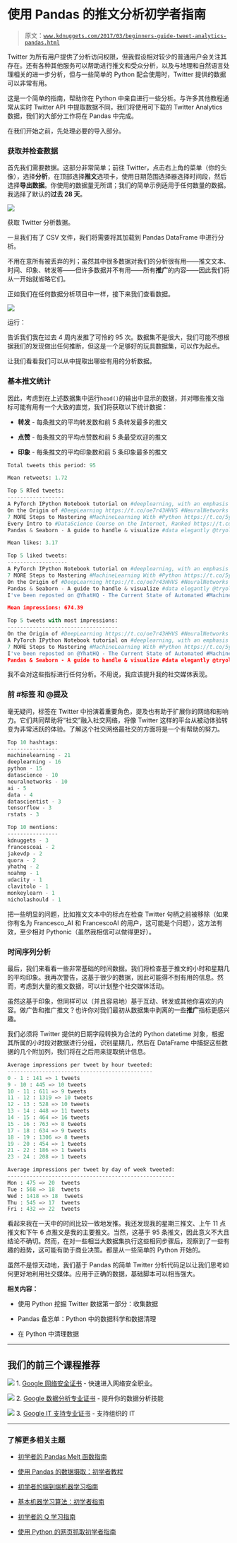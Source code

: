 # 使用 Pandas 的推文分析初学者指南

> 原文：[`www.kdnuggets.com/2017/03/beginners-guide-tweet-analytics-pandas.html`](https://www.kdnuggets.com/2017/03/beginners-guide-tweet-analytics-pandas.html)

Twitter 为所有用户提供了分析访问权限，但我假设相对较少的普通用户会关注其存在。还有各种其他服务可以帮助进行推文和受众分析，以及与地理和自然语言处理相关的进一步分析，但与一些简单的 Python 配合使用时，Twitter 提供的数据可以非常有用。

这是一个简单的指南，帮助你在 Python 中亲自进行一些分析。与许多其他教程通常从实时 Twitter API 中提取数据不同，我们将使用可下载的 Twitter Analytics 数据，我们的大部分工作将在 Pandas 中完成。

在我们开始之前，先处理必要的导入部分。

### 获取并检查数据

首先我们需要数据。这部分非常简单；前往 Twitter，点击右上角的菜单（你的头像），选择**分析**，在顶部选择**推文**选项卡，使用日期范围选择器选择时间段，然后选择**导出数据**。你使用的数据量无所谓；我们的简单示例适用于任何数量的数据。我选择了默认的**过去 28 天**。

![](img/91d318b27d4114f353b60ee7749061af.png)

获取 Twitter 分析数据。

一旦我们有了 CSV 文件，我们将需要将其加载到 Pandas DataFrame 中进行分析。

不用在意所有被丢弃的列；虽然其中很多数据对我们的分析很有用——推文文本、时间、印象、转发等——但许多数据并不有用——所有**推广**的内容——因此我们将从一开始就省略它们。

正如我们在任何数据分析项目中一样，接下来我们查看数据。

![](img/8a31b05d700e5357f276a72da7cf708e.png)

运行：

告诉我们我在过去 4 周内发推了可怜的 95 次。数据集不是很大，我们可能不想根据我们的发现做出任何推断，但这是一个足够好的玩具数据集，可以作为起点。

让我们看看我们可以从中提取出哪些有用的分析数据。

### 基本推文统计

因此，考虑到在上述数据集中运行`head()`的输出中显示的数据，并对哪些推文指标可能有用有一个大致的直觉，我们将获取以下统计数据：

+   **转发** - 每条推文的平均转发数和前 5 条转发最多的推文

+   **点赞** - 每条推文的平均点赞数和前 5 条最受欢迎的推文

+   **印象** - 每条推文的平均印象数和前 5 条印象最多的推文

```py
Total tweets this period: 95 

Mean retweets: 1.72 

Top 5 RTed tweets:
------------------
A PyTorch IPython Notebook tutorial on #deeplearning, with an emphasis on #NaturalLanguageProcessing https://t.co/bxiBD42T7E https://t.co/awTsZA8R9v  -  26
On the Origin of #DeepLearning https://t.co/oe7r43HHVS #NeuralNetworks #arxiv https://t.co/BIcba61FR9  -  25
7 MORE Steps to Mastering #MachineLearning With #Python https://t.co/5yAjeUpCfS https://t.co/juWH0rQaNR  -  16
Every Intro to #DataScience Course on the Internet, Ranked https://t.co/rQG7Higk6b https://t.co/b6VveKfJxD  -  8
Pandas & Seaborn - A guide to handle & visualize #data elegantly @tryolabs https://t.co/LPq2q8k1i1 #Python #dataviz https://t.co/k2IoWsttXM  -  7

Mean likes: 3.17 

Top 5 liked tweets:
-------------------
A PyTorch IPython Notebook tutorial on #deeplearning, with an emphasis on #NaturalLanguageProcessing https://t.co/bxiBD42T7E https://t.co/awTsZA8R9v  -  52
7 MORE Steps to Mastering #MachineLearning With #Python https://t.co/5yAjeUpCfS https://t.co/juWH0rQaNR  -  37
On the Origin of #DeepLearning https://t.co/oe7r43HHVS #NeuralNetworks #arxiv https://t.co/BIcba61FR9  -  37
Pandas & Seaborn - A guide to handle & visualize #data elegantly @tryolabs https://t.co/LPq2q8k1i1 #Python #dataviz https://t.co/k2IoWsttXM  -  16
I've been reposted on @YhatHQ - The Current State of Automated #MachineLearning https://t.co/ggAW1Hrmxk https://t.co/8030HhAMMA  -  14

Mean impressions: 674.39

Top 5 tweets with most impressions:
-----------------------------------
On the Origin of #DeepLearning https://t.co/oe7r43HHVS #NeuralNetworks #arxiv https://t.co/BIcba61FR9 - 6409
A PyTorch IPython Notebook tutorial on #deeplearning, with an emphasis on #NaturalLanguageProcessing https://t.co/bxiBD42T7E https://t.co/awTsZA8R9v - 5684
7 MORE Steps to Mastering #MachineLearning With #Python https://t.co/5yAjeUpCfS https://t.co/juWH0rQaNR - 4374
I've been reposted on @YhatHQ - The Current State of Automated #MachineLearning https://t.co/ggAW1Hrmxk https://t.co/8030HhAMMA - 2270
Pandas & Seaborn - A guide to handle & visualize #data elegantly @tryolabs https://t.co/LPq2q8k1i1 #Python #dataviz https://t.co/k2IoWsttXM - 1818
```

我不会对这些指标进行任何分析。不用说，我应该提升我的社交媒体表现。

### 前 #标签 和 @提及

毫无疑问，标签在 Twitter 中扮演着重要角色，提及也有助于扩展你的网络和影响力。它们共同帮助将“社交”融入社交网络，将像 Twitter 这样的平台从被动体验转变为非常活跃的体验。了解这个社交网络最社交的方面将是一个有帮助的努力。

```py
Top 10 hashtags:
----------------
machinelearning - 21
deeplearning - 16
python - 15
datascience - 10
neuralnetworks - 10
ai - 5
data - 4
datascientist - 3
tensorflow - 3
rstats - 3

Top 10 mentions:
----------------
kdnuggets - 3
francescoai - 2
jakevdp - 2
quora - 2
yhathq - 2
noahmp - 1
udacity - 1
clavitolo - 1
monkeylearn - 1
nicholashould - 1
```

把一些明显的问题，比如推文文本中的标点在检查 Twitter 句柄之前被移除（如果你有名为 Francesco_AI 和 FrancescoAI 的用户，这可能是个问题），这方法有效，至少相对 Pythonic（虽然我相信可以做得更好）。

### 时间序列分析

最后，我们来看看一些非常基础的时间数据。我们将检查基于推文的小时和星期几的平均印象。我再次警告，这基于很少的数据，因此可能得不到有用的信息。然而，考虑到大量的推文数据，可以计划整个社交媒体活动。

虽然这基于印象，但同样可以（并且容易地）基于互动、转发或其他你喜欢的内容。做广告和推广推文？也许你对我们最初从数据集中剥离的一些**推广**指标更感兴趣。

我们必须将 Twitter 提供的日期字段转换为合法的 Python datetime 对象，根据其所属的小时段对数据进行分组，识别星期几，然后在 DataFrame 中捕捉这些数据的几个附加列，我们将在之后用来提取统计信息。

```py
Average impressions per tweet by hour tweeted:
----------------------------------------------
0 - 1 : 141 => 1 tweets
9 - 10 : 445 => 10 tweets
10 - 11 : 611 => 9 tweets
11 - 12 : 1319 => 10 tweets
12 - 13 : 528 => 10 tweets
13 - 14 : 448 => 11 tweets
14 - 15 : 464 => 16 tweets
15 - 16 : 763 => 8 tweets
17 - 18 : 634 => 9 tweets
18 - 19 : 1306 => 8 tweets
19 - 20 : 454 => 1 tweets
21 - 22 : 186 => 1 tweets
23 - 24 : 208 => 1 tweets

Average impressions per tweet by day of week tweeted:
-----------------------------------------------------
Mon : 475 => 20  tweets
Tue : 568 => 18  tweets
Wed : 1418 => 18  tweets
Thu : 545 => 17  tweets
Fri : 432 => 22  tweets
```

看起来我在一天中的时间比较一致地发推。我还发现我的星期三推文、上午 11 点推文和下午 6 点推文是我的主要推文。当然，这基于 95 条推文，因此意义不大且结论不确切。然而，在对一些相当大数据集执行这些相同步骤后，观察到了一些有趣的趋势，这可能有助于商业决策。都是从一些简单的 Python 开始的。

虽然不是惊天动地，我们基于 Pandas 的简单 Twitter 分析代码足以让我们思考如何更好地利用社交媒体。应用于正确的数据，基础脚本可以相当强大。

**相关内容：**

+   使用 Python 挖掘 Twitter 数据第一部分：收集数据

+   Pandas 备忘单：Python 中的数据科学和数据清理

+   在 Python 中清理数据

* * *

## 我们的前三个课程推荐

![](img/0244c01ba9267c002ef39d4907e0b8fb.png) 1\. [Google 网络安全证书](https://www.kdnuggets.com/google-cybersecurity) - 快速进入网络安全职业。

![](img/e225c49c3c91745821c8c0368bf04711.png) 2\. [Google 数据分析专业证书](https://www.kdnuggets.com/google-data-analytics) - 提升你的数据分析技能

![](img/0244c01ba9267c002ef39d4907e0b8fb.png) 3\. [Google IT 支持专业证书](https://www.kdnuggets.com/google-itsupport) - 支持组织的 IT

* * *

### 了解更多相关主题

+   [初学者的 Pandas Melt 函数指南](https://www.kdnuggets.com/2023/03/beginner-guide-pandas-melt-function.html)

+   [使用 Pandas 的数据摄取：初学者教程](https://www.kdnuggets.com/2022/04/data-ingestion-pandas-beginner-tutorial.html)

+   [初学者的端到端机器学习指南](https://www.kdnuggets.com/2021/12/beginner-guide-end-end-machine-learning.html)

+   [基本机器学习算法：初学者指南](https://www.kdnuggets.com/2021/05/essential-machine-learning-algorithms-beginners.html)

+   [初学者的 Q 学习指南](https://www.kdnuggets.com/2022/06/beginner-guide-q-learning.html)

+   [使用 Python 的网页抓取初学者指南](https://www.kdnuggets.com/2022/10/beginner-guide-web-scraping-python.html)
